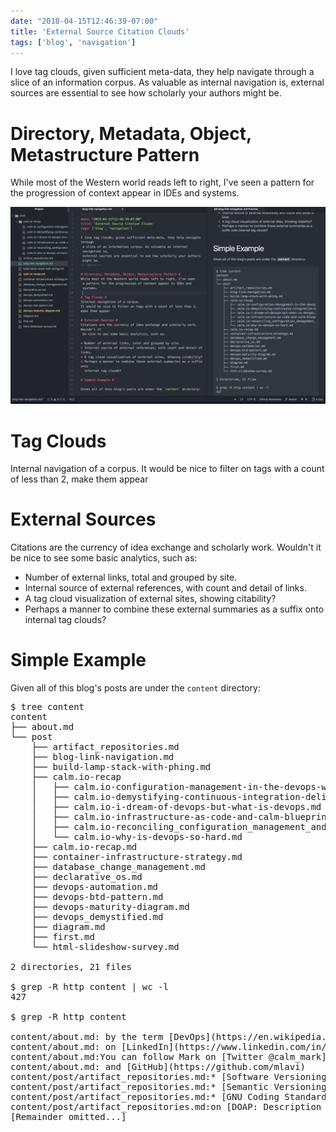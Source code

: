 ```yaml
---
date: "2018-04-15T12:46:39-07:00"
title: 'External Source Citation Clouds'
tags: ['blog', 'navigation']
---
```

I love tag clouds, given sufficient meta-data, they help navigate through
 a slice of an information corpus. As valuable as internal navigation is,
 external sources are essential to see how scholarly your authors might be.
<!--more-->

# Directory, Metadata, Object, Metastructure Pattern #
While most of the Western world reads left to right, I've seen
 a pattern for the progression of context appear in IDEs and systems.

![Atom screenshot](dir-obj-meta.png)

# Tag Clouds #
Internal navigation of a corpus.
It would be nice to filter on tags with a count of less than 2,
make them appear

# External Sources #
Citations are the currency of idea exchange and scholarly work. Wouldn't it
 be nice to see some basic analytics, such as:

* Number of external links, total and grouped by site.
* Internal source of external references, with count and detail of links.
* A tag cloud visualization of external sites, showing citability?
* Perhaps a manner to combine these external summaries as a suffix onto
  internal tag clouds?

# Simple Example #

Given all of this blog's posts are under the `content` directory:

<pre>$ tree content
content
├── about.md
└── post
    ├── artifact_repositories.md
    ├── blog-link-navigation.md
    ├── build-lamp-stack-with-phing.md
    ├── calm.io-recap
    │   ├── calm.io-configuration-management-in-the-devops-world.md
    │   ├── calm.io-demystifying-continuous-integration-delivery-and-deployment.md
    │   ├── calm.io-i-dream-of-devops-but-what-is-devops.md
    │   ├── calm.io-infrastructure-as-code-and-calm-blueprints.md
    │   ├── calm.io-reconciling_configuration_management_and_immutable_infrastructure.md
    │   └── calm.io-why-is-devops-so-hard.md
    ├── calm.io-recap.md
    ├── container-infrastructure-strategy.md
    ├── database_change_management.md
    ├── declarative_os.md
    ├── devops-automation.md
    ├── devops-btd-pattern.md
    ├── devops-maturity-diagram.md
    ├── devops_demystified.md
    ├── diagram.md
    ├── first.md
    └── html-slideshow-survey.md

2 directories, 21 files

$ grep -R http content | wc -l
427

$ grep -R http content

content/about.md: by the term [DevOps](https://en.wikipedia.org/wiki/DevOps).
content/about.md: on [LinkedIn](https://www.linkedin.com/in/marklavi)
content/about.md:You can follow Mark on [Twitter @calm_mark](https://twitter.com/calm_mark)
content/about.md: and [GitHub](https://github.com/mlavi)
content/post/artifact_repositories.md:* [Software Versioning](https://en.wikipedia.org/wiki/Software_versioning) at Wikipedia
content/post/artifact_repositories.md:* [Semantic Versioning](http://semver.org/)
content/post/artifact_repositories.md:* [GNU Coding Standards: Release Version Numbers](https://www.gnu.org/prep/standards/html_node/Releases.html#index-version-numbers_002c-for-releases)
content/post/artifact_repositories.md:on [DOAP: Description of a Project](https://github.com/edumbill/doap/wiki).
[Remainder omitted...]
</pre>
